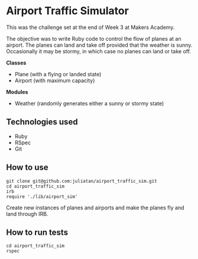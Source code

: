 Airport Traffic Simulator
=========================

This was the challenge set at the end of Week 3 at Makers Academy.

The objective was to write Ruby code to control the flow of planes at an airport. The planes can land and take off provided that the weather is sunny. Occasionally it may be stormy, in which case no planes can land or take off. 

<b>Classes</b>
- Plane (with a flying or landed state)
- Airport (with maximum capacity)

<b>Modules</b>
- Weather (randomly generates either a sunny or stormy state)

Technologies used
-----------------

* Ruby
* RSpec
* Git

How to use
----------

```shell
git clone git@github.com:juliatan/airport_traffic_sim.git
cd airport_traffic_sim
irb
require './lib/airport_sim'
```

Create new instances of planes and airports and make the planes fly and land through IRB.

How to run tests
----------------

```shell
cd airport_traffic_sim
rspec
```
